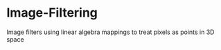 # Image-Filtering
Image filters using linear algebra mappings to treat pixels as points in 3D space
